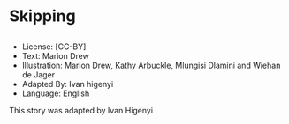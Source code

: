 # Skipping

##

##

##

##

##

##

##

##
* License: [CC-BY]
* Text: Marion Drew
* Illustration: Marion Drew, Kathy Arbuckle, Mlungisi Dlamini and Wiehan de Jager
* Adapted By: Ivan higenyi
* Language: English

This story was adapted by Ivan Higenyi
